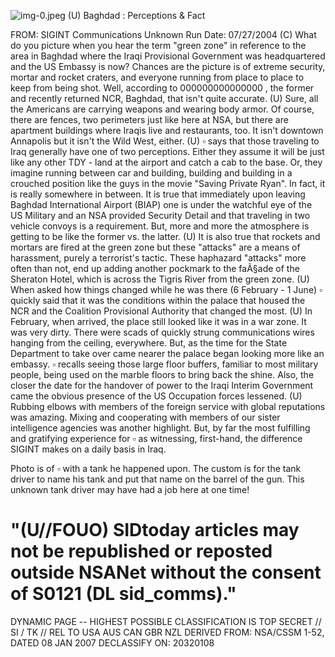 ![img-0.jpeg](img-0.jpeg)
(U) Baghdad : Perceptions \& Fact

FROM: SIGINT Communications
Unknown
Run Date: 07/27/2004
(C) What do you picture when you hear the term "green zone" in reference to the area in Baghdad where the Iraqi Provisional Government was headquartered and the US Embassy is now? Chances are the picture is of extreme security, mortar and rocket craters, and everyone running from place to place to keep from being shot. Well, according to 000000000000000 , the former and recently returned NCR, Baghdad, that isn't quite accurate.
(U) Sure, all the Americans are carrying weapons and wearing body armor. Of course, there are fences, two perimeters just like here at NSA, but there are apartment buildings where Iraqis live and restaurants, too. It isn't downtown Annapolis but it isn't the Wild West, either.
(U) $\square$ says that those traveling to Iraq generally have one of two perceptions. Either they assume it will be just like any other TDY - land at the airport and catch a cab to the base. Or, they imagine running between car and building, building and building in a crouched position like the guys in the movie "Saving Private Ryan". In fact, it is really somewhere in between. It is true that immediately upon leaving Baghdad International Airport (BIAP) one is under the watchful eye of the US Military and an NSA provided Security Detail and that traveling in two vehicle convoys is a requirement. But, more and more the atmosphere is getting to be like the former vs. the latter.
(U) It is also true that rockets and mortars are fired at the green zone but these "attacks" are a means of harassment, purely a terrorist's tactic. These haphazard "attacks" more often than not, end up adding another pockmark to the faÃ§ade of the Sheraton Hotel, which is across the Tigris River from the green zone.
(U) When asked how things changed while he was there (6 February - 1 June) $\square$ quickly said that it was the conditions within the palace that housed the NCR and the Coalition Provisional Authority that changed the most.
(U) In February, when arrived, the place still looked like it was in a war zone. It was very dirty. There were scads of quickly strung communications wires hanging from the ceiling, everywhere. But, as the time for the State Department to take over came nearer the palace began looking more like an embassy. $\square$ recalls seeing those large floor buffers, familiar to most military people, being used on the marble floors to bring back the shine. Also, the closer the date for the handover of power to the Iraqi Interim Government came the obvious presence of the US Occupation forces lessened.
(U) Rubbing elbows with members of the foreign service with global reputations was amazing. Mixing and cooperating with members of our sister intelligence agencies was another highlight. But, by far the most fulfilling and gratifying experience for $\square$ as witnessing, first-hand, the difference SIGINT makes on a daily basis in Iraq.

Photo is of $\square$ with a tank he happened upon. The custom is for the tank driver to name his tank and put that name on the barrel of the gun. This unknown tank driver may have had a job here at one time!

# "(U//FOUO) SIDtoday articles may not be republished or reposted outside NSANet without the consent of S0121 (DL sid_comms)."
DYNAMIC PAGE -- HIGHEST POSSIBLE CLASSIFICATION IS TOP SECRET // SI / TK // REL TO USA AUS CAN GBR NZL
DERIVED FROM: NSA/CSSM 1-52, DATED 08 JAN 2007 DECLASSIFY ON: 20320108
